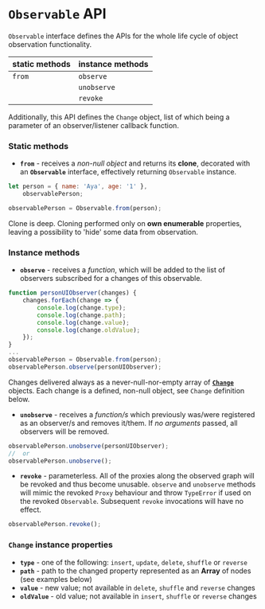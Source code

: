 # `Observable` API

`Observable` interface defines the APIs for the whole life cycle of object observation functionality.

| static methods | instance methods |
|----------------|------------------|
| `from`         | `observe`        |
|                | `unobserve`      |
|                | `revoke`         |

Additionally, this API defines the `Change` object, list of which being a parameter of an observer/listener callback function.

### Static methods

- __`from`__ - receives a _non-null object_ and returns its __clone__, decorated with an __`Observable`__ interface, effectively returning `Observable` instance.
```javascript
let person = { name: 'Aya', age: '1' },
    observablePerson;

observablePerson = Observable.from(person);
```
Clone is deep. Cloning performed only on __own enumerable__ properties, leaving a possibility to 'hide' some data from observation.

### Instance methods

- __`observe`__ - receives a _function_, which will be added to the list of observers subscribed for a changes of this observable.
```javascript
function personUIObserver(changes) {
    changes.forEach(change => {
        console.log(change.type);
        console.log(change.path);
        console.log(change.value);
        console.log(change.oldValue);
    });
}
...
observablePerson = Observable.from(person);
observablePerson.observe(personUIObserver);
```
Changes delivered always as a never-null-nor-empty array of [__`Change`__](#change-instance-properties) objects.
Each change is a defined, non-null object, see `Change` definition below.

- __`unobserve`__ - receives a _function/s_ which previously was/were registered as an observer/s and removes it/them. If _no arguments_ passed, all observers will be removed.
```javascript
observablePerson.unobserve(personUIObserver);
//  or
observablePerson.unobserve();
```

- __`revoke`__ - parameterless. All of the proxies along the observed graph will be revoked and thus become unusable. `observe` and `unobserve` methods will mimic the revoked `Proxy` behaviour and throw `TypeError` if used on the revoked `Observable`. Subsequent `revoke` invocations will have no effect.
```javascript
observablePerson.revoke();
```

### `Change` instance properties

- __`type`__ - one of the following: `insert`, `update`, `delete`, `shuffle` or `reverse`
- __`path`__ - path to the changed property represented as an __Array__ of nodes (see examples below)
- __`value`__ - new value; not available in `delete`, `shuffle` and `reverse` changes
- __`oldValue`__ - old value; not available in `insert`, `shuffle` or `reverse` changes
